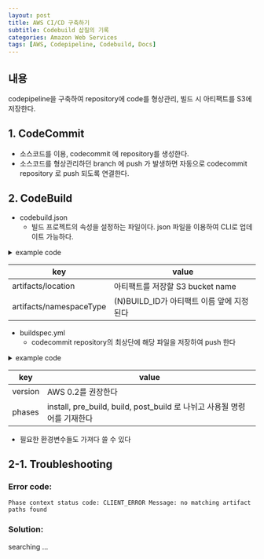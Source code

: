 ```yaml
---
layout: post
title: AWS CI/CD 구축하기
subtitle: Codebuild 삽질의 기록
categories: Amazon Web Services
tags: [AWS, Codepipeline, Codebuild, Docs]
---
```


## 내용
codepipeline을 구축하여 repository에 code를 형상관리, 빌드 시 아티팩트를 S3에 저장한다.

## 1. CodeCommit 
- 소스코드를 이용, codecommit 에 repository를 생성한다.
- 소스코드를 형상관리하던 branch 에 push 가 발생하면 자동으로 codecommit repository 로 push 되도록 연결한다.

## 2. CodeBuild
- codebuild.json 
	- 빌드 프로젝트의 속성을 설정하는 파일이다. json 파일을 이용하여 CLI로 업데이트 가능하다.


<details>
<summary>example code</summary>
<div markdown="1">

```json
{
  "name": "<project-name>",
  "description": "<description>",
  "source": {
    "type": "CODECOMMIT",
    "location": "<source-location>",
    "gitCloneDepth": "0",
    "buildspec": "buildspec.yml",
    "InsecureSsl": true,
    "reportBuildStatus": true,
    "gitSubmodulesConfig": {
      "fetchSubmodules": "true"
    },
  },
  "artifacts": {
    "type": "S3",
    "location": "s3-bucket-name",
    "path": "<artifacts-path>",
    "namespaceType": "BUILD_ID",
    "name": "<artifacts-name>",
    "overrideArtifactName": true,
    "packaging": "NONE"
  },
  "cache": {
    "type": "<cache-type>",
    "location": "<cache-location>",
    "mode": [
      "<cache-mode>"
    ]
  },
  "environment": {
    "type": "LINUX_CONTAINER",
    "image": "aws/codebuild/amazonlinux2-x86_64-standard:2.0",
    "computeType": "BUILD_GENERAL1_SMALL",
    "imagePullCredentialsType": "SERVICE_ROLE",
    "privilegedMode": true
  },
  "serviceRole": "<service-role>",
  "timeoutInMinutes": 20,
  "queuedTimeoutInMinutes": 10,
  "vpcConfig": {
    "securityGroupIds": [
         "<security-group-id>"
    ],
    "subnets": [
         "<subnet-id>"
    ],
    "vpcId": "<vpc-id>"
  },
  "badgeEnabled": "<badge-enabled>",
  "logsConfig": {
    "cloudWatchLogs": {
      "status": "<cloudwatch-logs-status>",
      "groupName": "<group-name>",
      "streamName": "<stream-name>"
    },
    "s3Logs": {
      "status": "<s3-logs-status>",
      "location": "<s3-logs-location>",
      "encryptionDisabled": "<s3-logs-encryption-disabled>"
    }
  },
  "concurrentBuildLimit": 0
}
```
</div>
</details>

|key|value|
|--|--|
|artifacts/location|아티팩트를 저장할 S3 bucket name|
|artifacts/namespaceType|(N)BUILD_ID가 아티팩트 이름 앞에 지정된다|

- buildspec.yml
	- codecommit repository의 최상단에 해당 파일을 저장하여 push 한다

<details>
<summary>example code</summary>
<div markdown="1">

```yaml
version: 0.2

phases:
  build:
    commands:
      - echo Building ... 
      - echo $CODEBUILD_SRC_DIR
      - echo $CODEBUILD_BUILD_NUMBER
artifacts:
  files:
    - location
  name: artifact-name
  discard-paths: no | yes
  base-directory: location
  exclude-paths: excluded paths
  enable-symlinks: no | yes
  s3-prefix: prefix
```
</div>
</details>

|key|value|
|--|--|
|version|AWS 0.2를 권장한다|
|phases|install, pre_build, build, post_build 로 나뉘고 사용될 명령어를 기재한다|

- 필요한 환경변수들도 가져다 쓸 수 있다

## 2-1. Troubleshooting

### Error code:
```
Phase context status code: CLIENT_ERROR Message: no matching artifact paths found
```

### Solution:

searching ... 